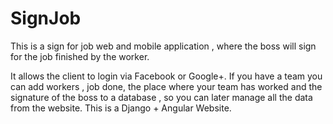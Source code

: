<h1> SignJob </h1>

This is a sign for job web and mobile application , where the boss will sign for the job finished by the worker.

It allows the client to login via Facebook or Google+.
If you have a team you can add workers , job done, the place where your team has worked and the signature of the boss to a database , so you can later manage all the data from the website.
This is a Django + Angular Website.

